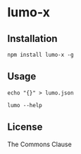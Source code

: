 lumo-x
======

Installation
------------

```
npm install lumo-x -g
```

Usage
-----

```
echo "{}" > lumo.json
```

```
lumo --help
```

License
-------

The Commons Clause
